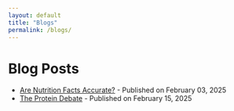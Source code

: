 ```yaml
---
layout: default
title: "Blogs"
permalink: /blogs/
---
```


# Blog Posts

- [Are Nutrition Facts Accurate?](/_posts/2025/02/03/are-nutrition-facts-accurate/) - Published on February 03, 2025
- [The Protein Debate](/blogs/2025/02/15/the-protein-debate/) - Published on February 15, 2025
